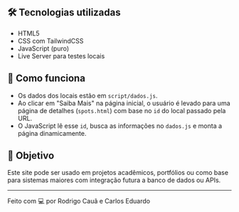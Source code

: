
## 🛠 Tecnologias utilizadas

- HTML5
- CSS com TailwindCSS
- JavaScript (puro)
- Live Server para testes locais

## 🔧 Como funciona

- Os dados dos locais estão em `script/dados.js`.
- Ao clicar em "Saiba Mais" na página inicial, o usuário é levado para uma página de detalhes (`spots.html`) com base no `id` do local passado pela URL.
- O JavaScript lê esse `id`, busca as informações no `dados.js` e monta a página dinamicamente.

## 📌 Objetivo

Este site pode ser usado em projetos acadêmicos, portfólios ou como base para sistemas maiores com integração futura a banco de dados ou APIs.

---

Feito com 💻 por Rodrigo Cauã e Carlos Eduardo
